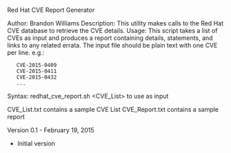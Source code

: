 Red Hat CVE Report Generator

Author: Brandon Williams
Description: This utility makes calls to the Red Hat CVE database to retrieve the CVE details.
Usage: This script takes a list of CVEs as input and produces a report containing details, statements, and links to any related errata.
       The input file should be plain text with one CVE per line. e.g.:

       CVE-2015-0409
       CVE-2015-0411
       CVE-2015-0432
       ...

Syntax: redhat_cve_report.sh <CVE_List> to use as input

CVE_List.txt contains a sample CVE List
CVE_Report.txt contains a sample report

Version 0.1 - February 19, 2015
- Initial version